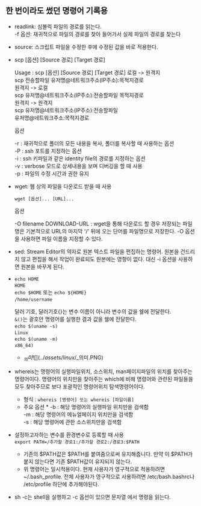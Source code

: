 ## 한 번이라도 썼던 명령어 기록용

* readlink: 심볼릭 파일의 경로를 읽는다.    
    -f 옵션: 재귀적으로 파일의 경로를 찾아 들어가서 실제 파일의 경로를 찾는다

* source: 스크립트 파일을 수정한 후에 수정된 값을 바로 적용한다. 

* scp [옵션] [Source 경로] [Target 경로]

    Usage : scp [옵션] [Source 경로] [Target 경로]
    로컬 -> 원격지      
    scp 전송할파일 유저명@네트워크주소(IP주소):목적지경로  
    원격지 -> 로컬  
    scp 유저명@네트워크주소(IP주소):전송할파일 목적지경로  
    원격지 -> 원격지   
    scp 유저명@네트워크주소(IP주소):전송할파일  
    유저명@네트워크주소:목적지경로     

    옵션

    -r : 재귀적으로 폴더의 모든 내용을 복사, 폴더를 복사할 때 사용하는 옵션  
    -P : ssh 포트를 지정하는 옵션  
    -i : ssh 키파일과 같은 identity file의 경로를 지정하는 옵션  
    -v : verbose 모드로 상세내용을 보며 디버깅을 할 때 사용  
    -p : 파일의 수정 시간과 권한 유지  

* wget: 웹 상의 파일을 다운로드 받을 때 사용

    `wget [옵션]... [URL]...`

    옵션

    -O filename DOWNLOAD-URL : wget을 통해 다운로드 할 경우 저장되는 파일명은 기본적으로 URL의 마지막 '/' 뒤에 오는 단어를 파일명으로 저장한다. -O 옵션을 사용하면 파일 이름을 지정할 수 있다.   
    
* sed: Stream Editor의 약자로 원본 텍스트 파일을 편집하는 명령어. 원본을 건드리지 않고 편집을 해서 작업이 완료되도 원본에는 영향이 없다. 대신 -i 옵션을 사용하면 원본을 바꾸게 된다. 

* `echo HOME`     
    `HOME`  
  `echo $HOME` 또는 `echo ${HOME}`     
    `/home/username`
  
  달러 기호, 달러기호{}는 변수 이름이 아니라 변수의 값을 쉘에 전달한다.   
  `&()`는 괄호안 명령어를 실행한 결과 값을 쉘에 전달한다.       
  `echo $(uname -s)`     
    `Linux`     
  `echo $(uname -m)`      
    `x86_64)`       
  * $_ 의미 
![](../assets/linux/$_의미.PNG)


* whereis는 명령어의 실행파일위치, 소스위치, man페이지파일의 위치를 찾아주는 명령어이다. 명령어의 위치만을 찾아주는 which에 비해 명령어와 관련된 파일들을 모두 찾아주므로 보다 포괄적인 명령어위치 탐색명령어이다.  
    * 형식 : `whereis [명령어] 또는 whereis [파일이름]`
    * 주요 옵션
      * 
        -b : 해당 명령어의 실행파일 위치만을 검색함  
        -m : 해당 명령어의 메뉴얼페이지 위치만을 검색함  
        -s : 해당 명령어에 관한 소스위치만을 검색함  

 * 설정하고자하는 변수를 환경변수로 등록할 때 사용   
    `export PATH=/추가할 경로1:/추가할 경로2:/경로3:$PATH`  
    * 기존의 $PATH값은 $PATH를 붙여줌으로써 유지해줍니다. 만약 이 $PATH가 붙지 않는다면 기존 $PATH값이 유지되지 않는다.
    * 위 명령어는 일시적용이다. 현재 사용자가 영구적으로 적용하려면 ~/.bash_profile. 전체 사용자가 영구적으로 사용하려면 /etc/bash.bashrc나 /etc/profile 하단에 추가해야된다.

* sh -c는 shell을 실행하고 -c 옵션이 있으면 문자열 에서 명령을 읽는다. 

